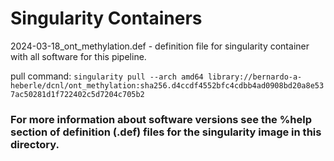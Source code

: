 # Singularity Containers

2024-03-18_ont_methylation.def - definition file for singularity container with all software for this pipeline.

pull command: `singularity pull --arch amd64 library://bernardo-a-heberle/dcnl/ont_methylation:sha256.d4ccdf4552bfc4cdbb4ad0908bd20a8e537ac50281d1f722402c5d7204c705b2`

### For more information about software versions see the %help section of definition (.def) files for the singularity image in this directory.
